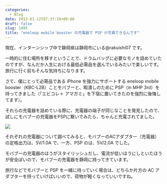 ```yaml
---
categories:
  - Blog
date: 2012-01-12T07:37:19+09:00
draft: false
slug: 1895
title: "eneloop mobile booster の充電器で PSP が充電できるんです"
---
```


現在、インターンシップ中で静岡県は静岡市にいる@rakuishi07 です。

一時的に住む場所を移すということで、ドラムバッグに必要なモノを詰めていたのですが、なんだか人生における最低必需品を選んでいるみたいで楽しいです。旅行に行く前もそんな気持ちになります。

さて、僕にとって必需品である iPhone を強力にサポートする eneloop mobile booster（KBC-L2B）ことモバブーと、暇潰しのために PSP（in MHP 3rd）を持ってきました（「エビコレ＋ アマガミ」を下宿に置いてきたのを強烈に後悔してます）。

それらの充電器を詰めている際に、充電器の端子が同じなことを発見したので、試しにモバブーの充電器をPSPに繋いでみたら、ちゃんと充電されてました。

![](/images/2012/01/1895_1.jpg)

それぞれの充電器について調べてみると、モバブーのACアダプター（充電器）の定格出力は、5V/1.0A で、一方、PSP のは、5V/2.0A でした。

モバブーの充電器のほうがスタイリッシュだし、電流が低いほうにしといたほうが安全ぽいので、モバブーの充電器を静岡に持ってきています。

旅行などでモバブーと PSP を一緒に持っていく場合は、どちらか片方の AC アダプターを持っていけばいいので、荷物が軽くなっていいですね。
